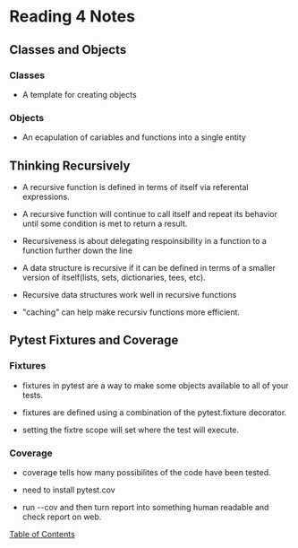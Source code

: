 # Reading 4 Notes

## Classes and Objects

### Classes

* A template for creating objects

### Objects

* An ecapulation of cariables and functions into a single entity

## Thinking Recursively

* A recursive function is defined in terms of itself via referental expressions.

* A recursive function will continue to call itself and repeat its behavior until some condition is met to return a result.

* Recursiveness is about delegating respoinsibility in a function to a function further down the line

* A data structure is recursive if it can be defined in terms of a smaller version of itself(lists, sets, dictionaries, tees, etc).

* Recursive data structures work well in recursive functions

* "caching" can help make recursiv functions more efficient.

## Pytest Fixtures and Coverage

### Fixtures

* fixtures in pytest are a way to make some objects available to all of your tests.

* fixtures are defined using a combination of the pytest.fixture decorator.

* setting the fixtre scope will set where the test will execute.

### Coverage

* coverage tells how many possibilites of the code have been tested.

* need to install pytest.cov

* run --cov and then turn report into something human readable and check report on web.

[Table of Contents](README.md)

